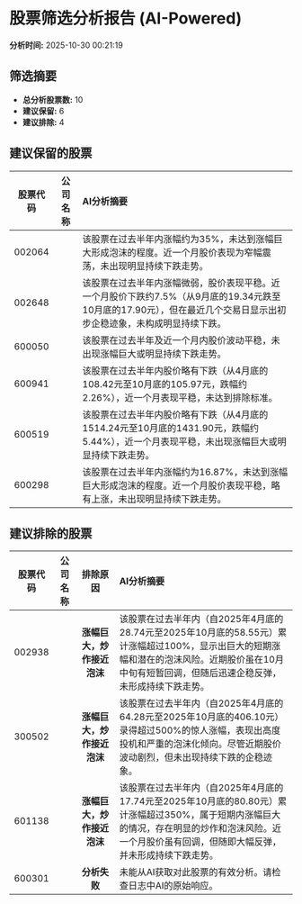 # 股票筛选分析报告 (AI-Powered)

**分析时间:** 2025-10-30 00:21:19

## 筛选摘要

- **总分析股票数:** 10
- **建议保留:** 6
- **建议排除:** 4

## 建议保留的股票

| 股票代码 | 公司名称 | AI分析摘要 |
|:---:|:---:|:---|
| 002064 |  | 该股票在过去半年内涨幅约为35%，未达到涨幅巨大形成泡沫的程度。近一个月股价表现为窄幅震荡，未出现明显持续下跌走势。 |
| 002648 |  | 该股票在过去半年内涨幅微弱，股价表现平稳。近一个月股价下跌约7.5%（从9月底的19.34元跌至10月底的17.90元），但在最近几个交易日显示出初步企稳迹象，未构成明显持续下跌。 |
| 600050 |  | 该股票在过去半年及近一个月内股价波动平稳，未出现涨幅巨大或明显持续下跌走势。 |
| 600941 |  | 该股票在过去半年内股价略有下跌（从4月底的108.42元至10月底的105.97元，跌幅约2.26%），近一个月表现平稳，未达到排除标准。 |
| 600519 |  | 该股票在过去半年内股价略有下跌（从4月底的1514.24元至10月底的1431.90元，跌幅约5.44%），近一个月表现平稳，未出现涨幅巨大或明显持续下跌走势。 |
| 600298 |  | 该股票在过去半年内涨幅约为16.87%，未达到涨幅巨大形成泡沫的程度。近一个月股价表现平稳，略有上涨，未出现明显持续下跌走势。 |

## 建议排除的股票

| 股票代码 | 公司名称 | 排除原因 | AI分析摘要 |
|:---:|:---:|:---:|:---|
| 002938 |  | **涨幅巨大，炒作接近泡沫** | 该股票在过去半年内（自2025年4月底的28.74元至2025年10月底的58.55元）累计涨幅超过100%，显示出巨大的短期涨幅和潜在的泡沫风险。近期股价虽在10月中旬有短暂回调，但随后迅速企稳反弹，未形成持续下跌走势。 |
| 300502 |  | **涨幅巨大，炒作接近泡沫** | 该股票在过去半年内（自2025年4月底的64.28元至2025年10月底的406.10元）录得超过500%的惊人涨幅，表现出高度投机和严重的泡沫化倾向。尽管近期股价波动剧烈，但未出现持续下跌的企稳迹象。 |
| 601138 |  | **涨幅巨大，炒作接近泡沫** | 该股票在过去半年内（自2025年4月底的17.74元至2025年10月底的80.80元）累计涨幅超过350%，属于短期内涨幅巨大的情况，存在明显的炒作和泡沫风险。近一个月股价虽有回调，但随即大幅反弹，并未形成持续下跌走势。 |
| 600301 |  | **分析失败** | 未能从AI获取对此股票的有效分析。请检查日志中AI的原始响应。 |
